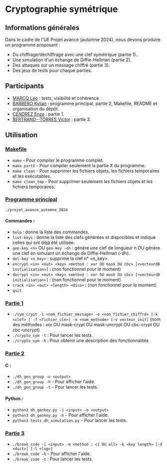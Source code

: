 # Cryptographie symétrique
## Informations générales
Dans le cadre de l'UE Projet avancé (automne 2024), nous devons produire un programme proposant :
- Du chiffrage/déchiffrage avec une clef symétrique (partie 1).
- Une simulation d'un échange de Diffie-Hellman (partie 2).
- Des attaques sur un message chiffré (partie 3).
- Des jeux de tests pour chaque parties.

## Participants
- [MARCQ Léo](https://github.com/chouettchouett) : tests, visibilité et cohérence.
- [BARBERO Kylian](https://github.com/kylian-bbo) : programme principal, partie 2, Makefile, README et organisation du dépôt.
- [CENDREZ Enzo](https://github.com/MKZenit) : partie 1.
- [BERTRAND--TORRES Victor](https://github.com/victorgh31) : partie 3.

## Utilisation
### [Makefile](Makefile)
- `make` - Pour compiler le programme complet.
- `make partX` - Pour compiler seulement la partie X du programme.
- `make clean` - Pour supprimer les fichiers objets, les fichiers temporaires et les exécutables.
- `make clean_tmp` - Pour supprimer seulement les fichiers objets et les fichiers temporaires.

### [Programme principal](src/main.c)
`./projet_avance_automne_2024`

#### Commandes :
- `help` : donne la liste des commandes.
- `list-keys` : donne la liste des clefs générées et disponibles et indique celles qui ont déjà été utilisée.
- `gen-key <n>` OU `gen-key -dh` : génère une clef de longueur n OU génère une clef en simulant un échange de Diffie-Hellman (-dh).
- `del-key <n_key>` : supprime la clef n° <n_key>.
- `encrypt <in> <out> <key> <method : xor OU mask OU cbc> [<vecteurd0 initialisation>]` : (non fonctionnel pour le moment)
- `decrypt <in> <out> <key> <method : xor OU mask OU cbc> [<vecteurd0 initialisation>]` : (non fonctionnel pour le moment)
- `crack <in> <out> <length> <dico>` : (non fonctionnel pour le moment)
- `quit`

### [Partie 1](src/Partie1)
- `./sym_crypt -i <nom_fichier_message> -o <nom_fichier_chiffré> [-k <clef> | -f <fichier_clé>] -m <nom_methode> [-v vecteur_init]` (nom des méthodes : xor OU mask-crypt OU mask-uncrypt OU cbc-crypt OU cbc-uncrypt)
- `./crypto_sym -t` : Pour lancer les tests.
- `./crypto_sym -h` : Pour obtenir une description des fonctionnalités

### [Partie 2](src/Partie2)
#### C :
- `./dh_gen_group -o <output>`
- `./dh_gen_group -h` - Pour afficher l'aide.
- `./dh_gen_group -t` - Pour lancer les tests.

#### Python :
- `python3 dh_genkey.py -i <input> -o <output>`
- `python3 dh_genkey.py -h` - Pour afficher l'aide.
- `python3 tests_dh_simulation.py` - Pour lancer les tests.

### [Partie 3](src/Partie3)
- `./break_code -i <input> -m <method : c1 OU all> -k <key length> [-d <dict>] [-l <log>]`
- `./break_code -h` - Pour afficher l'aide.
- `./break_code -t` : Pour lancer les tests.
